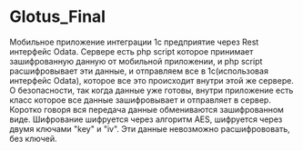 # Glotus_Final

Мобильное приложение интеграции 1с предприятие через Rest интерфейс Odata. Cервере есть php script которое принимает зашифрованную данную от мобильной приложении, и php script расшифровывает эти данные, и отправляем все в 1с(использовая интерфейс Odata), 
которое все это происходит внутри этой же сервере.
О безопасности, так когда данные уже готовы, внутри приложение есть класс которое все данные зашифровывает и отправляет в сервер.
Коротко говоря вся передача данные обмениваются зашифрованном виде.
Шифрование шифруется через алгоритм AES, шифруется через двумя ключами "key" и "iv". Эти данные невозможно расшифрововать, без ключей. 



